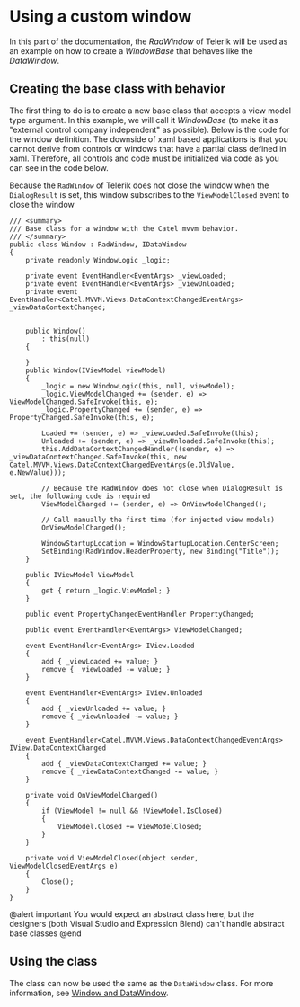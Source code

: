 # Using a custom window

In this part of the documentation, the *RadWindow* of Telerik will be used as an example on how to create a *WindowBase* that behaves like the *DataWindow*.

## Creating the base class with behavior

The first thing to do is to create a new base class that accepts a view model type argument. In this example, we will call it *WindowBase* (to make it as "external control company independent" as possible). Below is the code for the window definition. The downside of xaml based applications is that you cannot derive from controls or windows that have a partial class defined in xaml. Therefore, all controls and code must be initialized via code as you can see in the code below.

Because the `RadWindow` of Telerik does not close the window when the `DialogResult` is set, this window subscribes to the `ViewModelClosed` event to close the window

```
/// <summary>
/// Base class for a window with the Catel mvvm behavior.
/// </summary>
public class Window : RadWindow, IDataWindow
{
    private readonly WindowLogic _logic;
 
    private event EventHandler<EventArgs> _viewLoaded;
    private event EventHandler<EventArgs> _viewUnloaded;
    private event EventHandler<Catel.MVVM.Views.DataContextChangedEventArgs> _viewDataContextChanged;

 
    public Window()
        : this(null)
    {
 
    }
    public Window(IViewModel viewModel)
    {
        _logic = new WindowLogic(this, null, viewModel);
        _logic.ViewModelChanged += (sender, e) => ViewModelChanged.SafeInvoke(this, e);
        _logic.PropertyChanged += (sender, e) => PropertyChanged.SafeInvoke(this, e);

        Loaded += (sender, e) => _viewLoaded.SafeInvoke(this);
        Unloaded += (sender, e) => _viewUnloaded.SafeInvoke(this);
        this.AddDataContextChangedHandler((sender, e) => _viewDataContextChanged.SafeInvoke(this, new Catel.MVVM.Views.DataContextChangedEventArgs(e.OldValue, e.NewValue)));
 
        // Because the RadWindow does not close when DialogResult is set, the following code is required
        ViewModelChanged += (sender, e) => OnViewModelChanged();

        // Call manually the first time (for injected view models)
        OnViewModelChanged();

        WindowStartupLocation = WindowStartupLocation.CenterScreen;
        SetBinding(RadWindow.HeaderProperty, new Binding("Title"));
    }

    public IViewModel ViewModel
    {
        get { return _logic.ViewModel; }
    }

    public event PropertyChangedEventHandler PropertyChanged;
 
    public event EventHandler<EventArgs> ViewModelChanged;

    event EventHandler<EventArgs> IView.Loaded
    {
        add { _viewLoaded += value; }
        remove { _viewLoaded -= value; }
    }

    event EventHandler<EventArgs> IView.Unloaded
    {
        add { _viewUnloaded += value; }
        remove { _viewUnloaded -= value; }
    }

    event EventHandler<Catel.MVVM.Views.DataContextChangedEventArgs> IView.DataContextChanged
    {
        add { _viewDataContextChanged += value; }
        remove { _viewDataContextChanged -= value; }
    }
 
    private void OnViewModelChanged()
    {
        if (ViewModel != null && !ViewModel.IsClosed)
        {
            ViewModel.Closed += ViewModelClosed;
        }
    }

    private void ViewModelClosed(object sender, ViewModelClosedEventArgs e)
    {
        Close();
    }
}
```

@alert important
You would expect an abstract class here, but the designers (both Visual Studio and Expression Blend) can't handle abstract base classes
@end

## Using the class

The class can now be used the same as the `DataWindow` class. For more information, see [Window and DataWindow](../window-and-datawindow.md).

